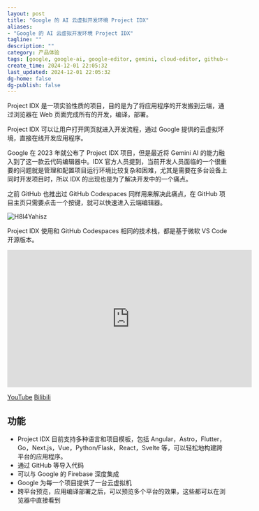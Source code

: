 ```yaml
---
layout: post
title: "Google 的 AI 云虚拟开发环境 Project IDX"
aliases:
- "Google 的 AI 云虚拟开发环境 Project IDX"
tagline: ""
description: ""
category: 产品体验
tags: [google, google-ai, google-editor, gemini, cloud-editor, github-codespaces]
create_time: 2024-12-01 22:05:32
last_updated: 2024-12-01 22:05:32
dg-home: false
dg-publish: false
---
```


Project IDX 是一项实验性质的项目，目的是为了将应用程序的开发搬到云端，通过浏览器在 Web 页面完成所有的开发，编译，部署。

Project IDX 可以让用户打开网页就进入开发流程，通过 Google 提供的云虚拟环境，直接在线开发应用程序。

Google 在 2023 年就公布了 Project IDX 项目，但是最近将 Gemini AI 的能力融入到了这一款云代码编辑器中。IDX 官方人员提到，当前开发人员面临的一个很重要的问题就是管理和配置项目运行环境比较复杂和困难，尤其是需要在多台设备上同时开发项目时，所以 IDX 的出现也是为了解决开发中的一个痛点。

之前 GitHub 也推出过 GitHub Codespaces 同样用来解决此痛点，在 GitHub 项目主页只需要点击一个按键，就可以快速进入云端编辑器。

![H8l4Yahisz](https://pic.einverne.info/images/H8l4Yahisz.png)

Project IDX 使用和 GitHub Codespaces 相同的技术栈，都是基于微软 VS Code 开源版本。

<iframe width="560" height="315" src="https://www.youtube.com/embed/-GI9Eyn5FqA?si=VI8JWV2walqRMUxd" title="YouTube video player" frameborder="0" allow="accelerometer; autoplay; clipboard-write; encrypted-media; gyroscope; picture-in-picture; web-share" referrerpolicy="strict-origin-when-cross-origin" allowfullscreen></iframe>

[YouTube](https://www.youtube.com/watch?v=-GI9Eyn5FqA) [Bilibili](https://www.bilibili.com/video/BV1Q6zoYJEPP/)

## 功能

- Project IDX 目前支持多种语言和项目模板，包括 Angular，Astro，Flutter，Go，Next.js，Vue，Python/Flask，React，Svelte 等，可以轻松地构建跨平台的应用程序。
- 通过 GitHub 等导入代码
- 可以与 Google 的 Firebase 深度集成
- Google 为每一个项目提供了一台云虚拟机
- 跨平台预览，应用编译部署之后，可以预览多个平台的效果，这些都可以在浏览器中直接看到
